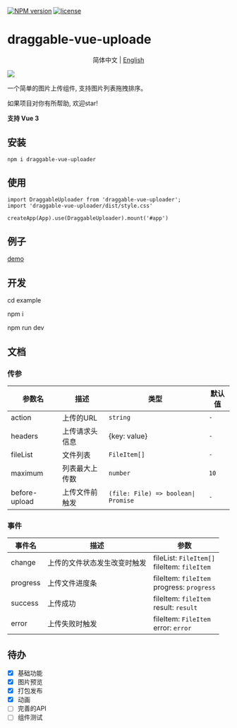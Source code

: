 
[![NPM version][npm-image]][npm-url]
<a href="https://github.com/l1uqi/draggable-vue-uploader/blob/main/LICENSE">
    <img alt="license" src="https://img.shields.io/badge/license-MIT-brightgreen">
</a>

[npm-image]: https://img.shields.io/npm/v/draggable-vue-uploader
[npm-url]: https://www.npmjs.com/package/draggable-vue-uploader

# draggable-vue-uploade

<div align="center">

简体中文 | [English](./README.en.md)

</div>

![](https://github.com/l1uqi/PicGo/blob/main/blog/draggable.gif?raw=true)

一个简单的图片上传组件, 支持图片列表拖拽排序。

如果项目对你有所帮助, 欢迎star!

**支持 Vue 3**

## 安装
```
npm i draggable-vue-uploader
```

## 使用
```
import DraggableUploader from 'draggable-vue-uploader';
import 'draggable-vue-uploader/dist/style.css'

createApp(App).use(DraggableUploader).mount('#app')

```

## 例子
[demo](https://hello7cat.com/draggable-vue-uploader/)

## 开发

cd example

npm i

npm run dev

## 文档

### 传参
|参数名|描述|类型|默认值|
|---|---|---|---|
|action|上传的URL|`string`|`-`|
|headers|上传请求头信息|{key: value}|`-`|
|fileList|文件列表|`FileItem[]`|`-`|
|maximum|列表最大上传数|`number`|`10`|
|before-upload|上传文件前触发|`(file: File) => boolean\| Promise`|`-`|
### 事件
|事件名|描述|参数|
|---|---|---|
|change|上传的文件状态发生改变时触发|fileList: `FileItem[]`<br>fileItem: `fileItem`|
|progress|上传文件进度条|fileItem: `fileItem`<br>progress: `progress`|
|success|上传成功|fileItem: `fileItem`<br>result: `result`|
|error|上传失败时触发|fileItem: `FileItem`<br>error: `error`|

## 待办

- [x] 基础功能
- [x] 图片预览
- [x] 打包发布
- [x] 动画
- [ ] 完善的API
- [ ] 组件测试